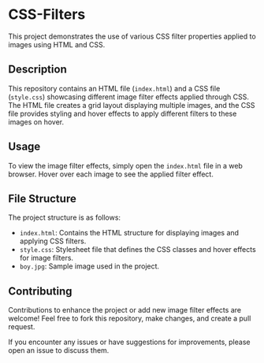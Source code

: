# CSS-Filters

This project demonstrates the use of various CSS filter properties applied to images using HTML and CSS.

## Description

This repository contains an HTML file (`index.html`) and a CSS file (`style.css`) showcasing different image filter effects applied through CSS. The HTML file creates a grid layout displaying multiple images, and the CSS file provides styling and hover effects to apply different filters to these images on hover.

## Usage

To view the image filter effects, simply open the `index.html` file in a web browser. Hover over each image to see the applied filter effect.

## File Structure

The project structure is as follows:

- `index.html`: Contains the HTML structure for displaying images and applying CSS filters.
- `style.css`: Stylesheet file that defines the CSS classes and hover effects for image filters.
- `boy.jpg`: Sample image used in the project.

## Contributing

Contributions to enhance the project or add new image filter effects are welcome! Feel free to fork this repository, make changes, and create a pull request.

If you encounter any issues or have suggestions for improvements, please open an issue to discuss them.

